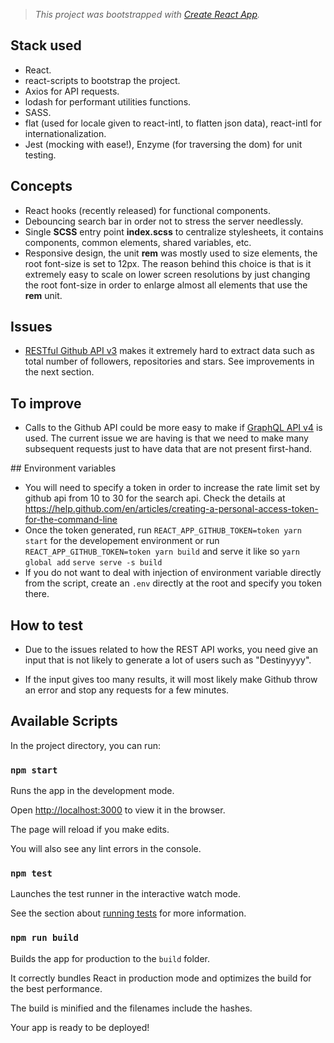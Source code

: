 

> *This project was bootstrapped with [Create React App](https://github.com/facebook/create-react-app).*

## Stack used
- React.
- react-scripts to bootstrap the project.
- Axios for API requests.
- lodash for performant utilities functions.
- SASS.
- flat (used for locale given to react-intl, to flatten json data), react-intl for internationalization.
- Jest (mocking with ease!), Enzyme (for traversing the dom) for unit testing.

## Concepts
- React hooks (recently released) for functional components.
- Debouncing search bar in order not to stress the server needlessly.
- Single **SCSS** entry point **index.scss** to centralize stylesheets, it contains components, common elements, shared variables, etc.
- Responsive design, the unit **rem** was mostly used to size elements, the root font-size is set to 12px. The reason behind this choice is that is it extremely easy to scale on lower screen resolutions by just changing the root font-size in order to enlarge almost all elements that use the **rem** unit.

## Issues
- [RESTful Github API  v3](https://developer.github.com/v3/) makes it extremely hard to extract data such as total number of followers, repositories and stars. See improvements in the next section.

## To improve
- Calls to the Github API could be more easy to make if [GraphQL API v4](https://developer.github.com/v4/) is used. The current issue we are having is that we need to make many subsequent requests just to have data that are not present first-hand.

## Environment variables
- You will need to specify a token in order to increase the rate limit set by github api from 10 to 30 for the search api. Check the details at https://help.github.com/en/articles/creating-a-personal-access-token-for-the-command-line
- Once the token generated, run `REACT_APP_GITHUB_TOKEN=token yarn start` for the developement environment or run `REACT_APP_GITHUB_TOKEN=token yarn build` and serve it like so `yarn global add` `serve serve -s build`
- If you do not want to deal with injection of environment variable directly from the script, create an `.env` directly at the root and specify you token there.


## How to test
- Due to the issues related to how the REST API works, you need give an input that is not likely to generate a lot of users such as "Destinyyyy".

- If the input gives too many results, it will most likely make Github throw an error and stop any requests for a few minutes.


## Available Scripts

 
In the project directory, you can run:

  

### `npm start`

  

Runs the app in the development mode.<br>

Open [http://localhost:3000](http://localhost:3000) to view it in the browser.

  

The page will reload if you make edits.<br>

You will also see any lint errors in the console.

  

### `npm test`

  

Launches the test runner in the interactive watch mode.<br>

See the section about [running tests](https://facebook.github.io/create-react-app/docs/running-tests) for more information.

  

### `npm run build`

  

Builds the app for production to the `build` folder.<br>

It correctly bundles React in production mode and optimizes the build for the best performance.

  

The build is minified and the filenames include the hashes.<br>

Your app is ready to be deployed!
